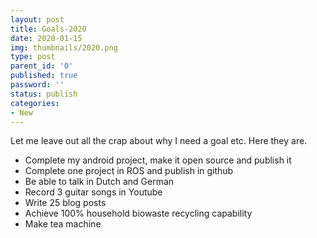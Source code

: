 ```yaml
---
layout: post
title: Goals-2020
date: 2020-01-15
img: thumbnails/2020.png
type: post
parent_id: '0'
published: true
password: ''
status: publish
categories:
- New
---
```

Let me leave out all the crap about why I need a goal etc. Here they are.

* Complete my android project, make it open source and publish it
* Complete one project in ROS and publish in github
* Be able to talk in Dutch and German
* Record 3 guitar songs in Youtube
* Write 25 blog posts
* Achieve 100% household biowaste recycling capability
* Make tea machine
